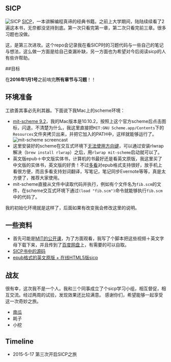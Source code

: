 ## SICP

![SICP](http://img4.douban.com/lpic/s1113106.jpg)
[SICP](http://book.douban.com/subject/1451622/)，一本讲解编程真谛的经典书籍。之前上大学期间，陆陆续续看了2遍这本书，无奈都没坚持到底。第一次只看完第一章，第二次只看完前三章。很多习题也没做。

这，是第三次进攻。这个repo会记录我在看SICP时的习题代码与一些自己的笔记与想法，这么做一方面是给自己查漏补缺，另一方面也为希望对今后阅读sicp的人有些许帮助。

##目标

在**2016年1月1号**之前啃完**所有章节与习题**！！

## 环境准备

工欲善其事必先利其器。下面说下我Mac上的scheme环境：

- [mit-scheme 9.2](http://ftp.gnu.org/gnu/mit-scheme/stable.pkg/9.2/mit-scheme-9.2-x86-64.dmg)，我的Mac版本是10.10.2，按照上这个官方scheme后点击图标，闪退，不清楚为什么，我这里直接把`MIT:GNU Scheme.app/Contents`下的`Resources`文件夹拷贝出来，并把它加入的PATH中，这样就能够运行了。
![mit-scheme screencast](http://ww2.sinaimg.cn/mw690/5fee18eegw1es79f0y9u2j21tm0eqjus.jpg)
- 这里安装好的scheme在交互式环境下[无法使用方向键](http://stackoverflow.com/questions/27648559/mit-scheme-cant-move-left-when-enter-code)，可以通过安装rlwrap解决（`brew install rlwrap`）之后，用`rlwrap mit-scheme`启动就可以了。
- 英文版epub＋中文版实体书，计算机的书最好还是看英文原版，我这里买了中文版的实体书，英文版的好贵！不过[多看](http://duokan.com/)对epub格式支持很好，放手机上看很方便，而且多看支持划词翻译，写笔记，笔记同步Evernote等等，真是太方便了，推荐大家使用。
- mit-scheme直接从文件中读取代码并执行，例如有个文件名为`fib.scm`的文件，在scheme交互式环境下通过`(load "fib.scm")`命令就能够执行`fib.scm`中的代码了。

我的初始化环境就是这样了，后面如果有改变我会修改这里的说明。

## 一些资料

- 首先可能是[MIT的公开课](http://ocw.mit.edu/courses/electrical-engineering-and-computer-science/6-001-structure-and-interpretation-of-computer-programs-spring-2005/video-lectures/)，为了方面观看，我写了个脚本把这些视频＋英文字母下载下来，并且传到了[百度网盘](http://pan.baidu.com/s/1jGrI5EY)上，有需要的可以自取。
- [SICP书中的源码](http://mitpress.mit.edu/sicp/code/index.html)
- [epub格式的英文原版 + 在线HTML5版sicp](https://github.com/sarabander/sicp)

## 战友

很有幸，这次我不是一个人。我和三个同事成立了个sicp学习小组，相互督促，相互交流。经过两周的试验，发现效果还比较满意。
感谢你们，希望能够一起享受这一次奇妙之旅。

- [南瓜](https://github.com/ng-wei)
- 耗子
- 小挖

## Timeline

- 2015-5-17  第三次开启SICP之旅